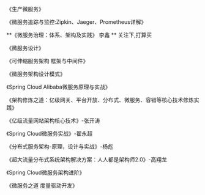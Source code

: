 《生产微服务》

《微服务追踪与监控:Zipkin、Jaeger、Prometheus详解》

**《微服务治理：体系、架构及实践》 李鑫 **   关注下,打算买

《微服务设计》

《可伸缩服务架构 框架与中间件》

《微服务架构设计模式》

《Spring Cloud Alibaba微服务原理与实战》

《架构修炼之道：亿级网关、平台开放、分布式、微服务、容错等核心技术修炼实践》

《亿级流量网站架构核心技术》-张开涛

《Spring Cloud微服务实战》-翟永超

《分布式服务架构-原理，设计与实战》-杨彪

《超大流量分布式系统架构解决方案：人人都是架构师2.0》-高翔龙

《Spring Cloud微服务架构进阶》

《微服务之道 度量驱动开发》